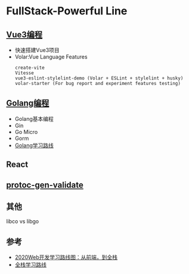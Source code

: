 # FullStack-Powerful Line
## [Vue3编程](https://github.com/tim20160413/FullStack-Powerful/tree/main/vue3)
* 快速搭建Vue3项目
* Volar:Vue Language Features
  ```
  create-vite
  Vitesse
  vue3-eslint-stylelint-demo (Volar + ESLint + stylelint + husky)
  volar-starter (For bug report and experiment features testing)
  ```

## [Golang编程](https://github.com/tim20160413/FullStack-Powerful/tree/main/golang)
* Golang基本编程
* Gin
* Go Micro
* Gorm
* [Golang学习路线](http://www.topgoer.com/%E5%BC%80%E6%BA%90/go%E5%AD%A6%E4%B9%A0%E7%BA%BF%E8%B7%AF%E5%9B%BE.html)

## React

## [protoc-gen-validate](https://github.com/envoyproxy/protoc-gen-validate)

## 其他

libco vs libgo

## 参考
* [2020Web开发学习路线图：从前端，到全栈](https://zhuanlan.zhihu.com/p/142007067)
* [全栈学习路线](https://www.cnblogs.com/ruoyun/p/12255618.html)
